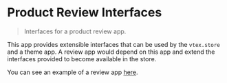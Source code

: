 # Product Review Interfaces

> Interfaces for a product review app.

This app provides extensible interfaces that can be used by the `vtex.store` and a theme app. A review app would depend on this app and extend the interfaces provided to become available in the store.

You can see an example of a review app [here](/example).
